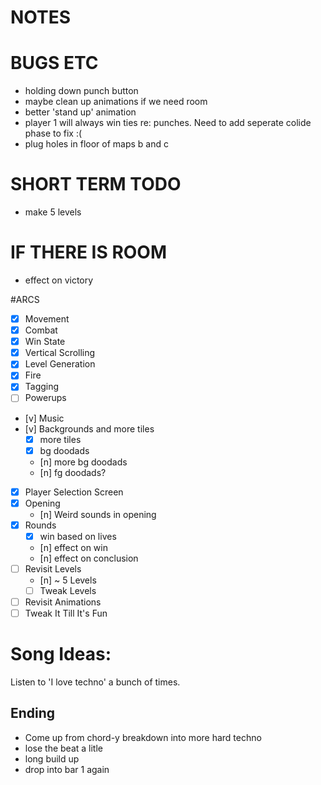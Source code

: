 NOTES
=====

  
# BUGS ETC
- holding down punch button
- maybe clean up animations if we need room
- better 'stand up' animation
- player 1 will always win ties re: punches. Need to add seperate colide phase to fix :(
- plug holes in floor of maps b and c

# SHORT TERM TODO 
- make 5 levels

# IF THERE IS ROOM
- effect on victory

#ARCS
- [x] Movement
- [x] Combat
- [x] Win State
- [x] Vertical Scrolling
- [x] Level Generation
- [x] Fire
- [x] Tagging
- [ ] Powerups
- [v] Music
- [v] Backgrounds and more tiles
  - [x] more tiles
  - [x] bg doodads
  - [n] more bg doodads
  - [n] fg doodads?
- [x] Player Selection Screen
- [x] Opening
  - [n] Weird sounds in opening
- [x] Rounds
  - [x] win based on lives
  - [n] effect on win
  - [n] effect on conclusion
- [ ] Revisit Levels
  - [n] ~ 5 Levels
  - [ ] Tweak Levels
- [ ] Revisit Animations
- [ ] Tweak It Till It's Fun

# Song Ideas:

Listen to 'I love techno' a bunch of times.
  
## Ending
- Come up from chord-y breakdown into more hard techno
- lose the beat a litle
- long build up
- drop into bar 1 again
